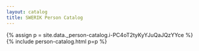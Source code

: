 ```yaml
---
layout: catalog
title: SWERIK Person Catalog
---
```

{% assign p = site.data._person-catalog.i-PC4oT2tyKyYJuQaJQzYYce %}
{% include person-catalog.html p=p %}

